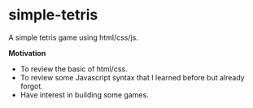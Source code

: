 # simple-tetris

A simple tetris game using html/css/js.

**Motivation**

- To review the basic of html/css.
- To review some Javascript syntax that I learned before but already forgot.
- Have interest in building some games.
